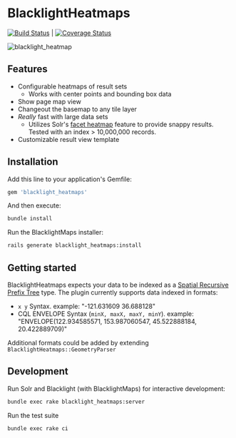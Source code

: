 # BlacklightHeatmaps
[![Build Status](https://travis-ci.org/sul-dlss/blacklight_heatmaps.svg?branch=master)](https://travis-ci.org/sul-dlss/blacklight_heatmaps) | [![Coverage Status](https://coveralls.io/repos/github/sul-dlss/blacklight_heatmaps/badge.svg?branch=master)](https://coveralls.io/github/sul-dlss/blacklight_heatmaps?branch=master)

![blacklight_heatmap](https://cloud.githubusercontent.com/assets/1656824/16598401/d0538fce-42cb-11e6-86f8-81fd37ab2abe.gif)

## Features
 - Configurable heatmaps of result sets
    - Works with center points and bounding box data
 - Show page map view
 - Changeout the basemap to any tile layer
 - _Really_ fast with large data sets
    - Utilizes Solr's [facet heatmap](https://issues.apache.org/jira/browse/SOLR-7005) feature to provide snappy results. Tested with an index > 10,000,000 records.
 - Customizable result view template

## Installation

Add this line to your application's Gemfile:

```ruby
gem 'blacklight_heatmaps'
```

And then execute:

```sh
bundle install
```

Run the BlacklightMaps installer:

```sh
rails generate blacklight_heatmaps:install
```

## Getting started

BlacklightHeatmaps expects your data to be indexed as a [Spatial Recursive Prefix Tree](https://cwiki.apache.org/confluence/display/solr/Spatial+Search#SpatialSearch-RPT) type. The plugin currently supports data indexed in formats:

 - `x y` Syntax. example: "-121.631609 36.688128"
 - CQL ENVELOPE Syntax (`minX, maxX, maxY, minY`). example: "ENVELOPE(122.934585571, 153.987060547, 45.522888184, 20.422889709)"

Additional formats could be added by extending `BlacklightHeatmaps::GeometryParser`

## Development

Run Solr and Blacklight (with BlacklightMaps) for interactive development:

```sh
bundle exec rake blacklight_heatmaps:server
```

Run the test suite

```sh
bundle exec rake ci
```
